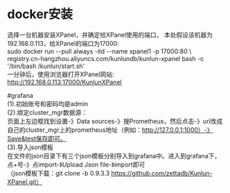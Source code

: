 # docker安装  
选择一台机器安装XPanel，并确定给XPanel使用的端口， 本处假设该机器为192.168.0.113，给XPanel的端口为17000:  
sudo docker run --pull always -itd --name xpanel1 -p 17000:80 \  
  registry.cn-hangzhou.aliyuncs.com/kunlundb/kunlun-xpanel bash -c '/bin/bash /kunlun/start.sh'  
一分钟后，使用浏览器打开XPanel网站: ​http://192.168.0.113:17000/KunlunXPanel  

#grafana  
(1).初始账号和密码均是admin    
(2).绑定cluster_mgr数据源：  
页面上左边框找到设置-》Data sources-》搜Prometheus，然后点击-》url改成自己的cluster_mgr上的prometheus地址（例如：http://127.0.0.1:1000）-》Save&test保存即可。    
(3).导入json模板  
在文件的json目录下有三个json模板分别导入到grafana中。进入到grafana下，点+号-》点import-》Upload Json file-》import即可   
（json模板下载：git clone -b 0.9.3.3 https://github.com/zettadb/Kunlun-XPanel.git）
